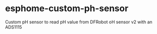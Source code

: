 # esphome-custom-ph-sensor
Custom pH sensor to read pH value from DFRobot oH sensor v2 with an ADS1115
